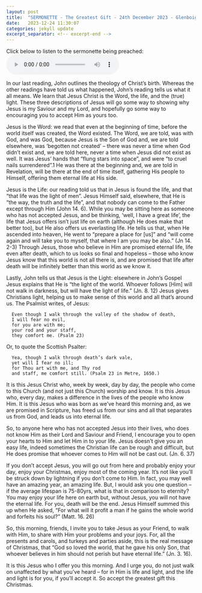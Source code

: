 ```yaml
---
layout: post
title:  "SERMONETTE - The Greatest Gift - 24th December 2023 - Glenboig Christian Fellowship"
date:   2023-12-24 11:30:07
categories: jekyll update
excerpt_separator: <!-- excerpt-end -->
---
```

Click below to listen to the sermonette being preached:
<audio controls>
<source src="/media/Christmas.mp3" type="audio/mpeg">
Your browser does not support the audio element.
</audio>

In our last reading, John outlines the theology of Christ’s birth. Whereas the other readings have told us what happened, John’s reading tells us what it all means. We learn that Jesus Christ is the Word, the life, and the (true) light. These three descriptions of Jesus will go some way to showing why Jesus is my Saviour and my Lord, and hopefully go some way to encouraging you to accept Him as yours too.

Jesus is the Word: we read that even at the beginning of time, before the world itself was created, the Word existed. The Word, we are told, was with God, and was God, because Jesus is the Son of God and, we are told elsewhere, was ‘begotten not created’ – there was never a time when God didn’t exist and, we are told here, never a time when Jesus did not exist as well. It was Jesus’ hands that “flung stars into space”, and were “to cruel nails surrendered”.1 He was there at the beginning and, we are told in Revelation, will be there at the end of time itself, gathering His people to Himself, offering them eternal life at His side.

Jesus is the Life: our reading told us that in Jesus is found the life, and that “that life was the light of men”. Jesus Himself said, elsewhere, that He is “the way, the truth and the life”, and that nobody can come to the Father except through Him (John 14. 6). While you may be sitting here as someone who has not accepted Jesus, and be thinking, ‘well, I have a great life’, the life that Jesus offers isn’t just life on earth (although He does make that better too), but He also offers us everlasting life. He tells us that, when He ascended into heaven, He went to “prepare a place for [us]” and “will come again and will take you to myself, that where I am you may be also.” (Jn 14. 2-3)  Through Jesus, those who believe in Him are promised eternal life, life even after death, which to us looks so final and hopeless – those who know Jesus know that this world is not all there is, and are promised that life after death will be infinitely better than this world as we know it.

Lastly, John tells us that Jesus is the Light: elsewhere in John’s Gospel Jesus explains that He is “the light of the world. Whoever follows [Him] will not walk in darkness, but will have the light of life.” (Jn. 8. 12)  Jesus gives Christians light, helping us to make sense of this world and all that’s around us. The Psalmist writes, of Jesus:

      Even though I walk through the valley of the shadow of death,
      I will fear no evil,
      for you are with me;
      your rod and your staff,
      they comfort me. (Psalm 23)

Or, to quote the Scottish Psalter:

      Yea, though I walk through death’s dark vale,
      yet will I fear no ill;
      for Thou art with me, and Thy rod
      and staff, me comfort still. (Psalm 23 in Metre, 1650.)

It is this Jesus Christ who, week by week, day by day, the people who come to this Church (and not just this Church) worship and know. It is this Jesus who, every day, makes a difference in the lives of the people who know Him. It is this Jesus who was born as we’ve heard this morning and, as we are promised in Scripture, has freed us from our sins and all that separates us from God, and leads us into eternal life.

So, to anyone here who has not accepted Jesus into their lives, who does not know Him as their Lord and Saviour and Friend, I encourage you to open your hearts to Him and let Him in to your life. Jesus doesn’t give you an easy life, indeed sometimes the Christian life can be rough and difficult, but He does promise that whoever comes to Him will not be cast out. (Jn. 6. 37)

If you don’t accept Jesus, you will go out from here and probably enjoy your day, enjoy your Christmas, enjoy most of the coming year. It’s not like you’ll be struck down by lightning if you don’t come to Him. In fact, you may well have an amazing year, an amazing life. But, I would ask you one question – if the average lifespan is 75-80yrs, what is that in comparison to eternity? You may enjoy your life here on earth but, without Jesus, you will not have the eternal life. For you, death will be the end. Jesus Himself summed this up when He asked, “For what will it profit a man if he gains the whole world and forfeits his soul?” (Matt. 16. 26)

So, this morning, friends, I invite you to take Jesus as your Friend, to walk with Him, to share with Him your problems and your joys. For, all the presents and carols, and turkeys and parties aside, this is the real message of Christmas, that “God so loved the world, that he gave his only Son, that whoever believes in him should not perish but have eternal life.” (Jn. 3. 16).

<!-- excerpt-start -->It is this Jesus who I offer you this morning. And I urge you, do not just walk on unaffected by what you’ve heard – for in Him is life and light, and the life and light is for you, if you’ll accept it. So accept the greatest gift this Christmas.<!-- excerpt-end -->
